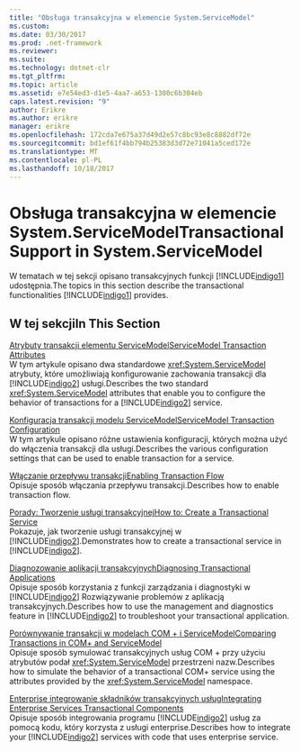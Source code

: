 ```yaml
---
title: "Obsługa transakcyjna w elemencie System.ServiceModel"
ms.custom: 
ms.date: 03/30/2017
ms.prod: .net-framework
ms.reviewer: 
ms.suite: 
ms.technology: dotnet-clr
ms.tgt_pltfrm: 
ms.topic: article
ms.assetid: e7e54ed3-d1e5-4aa7-a653-1300c6b304eb
caps.latest.revision: "9"
author: Erikre
ms.author: erikre
manager: erikre
ms.openlocfilehash: 172cda7e675a37d49d2e57c8bc93e8c8882df72e
ms.sourcegitcommit: bd1ef61f4bb794b25383d3d72e71041a5ced172e
ms.translationtype: MT
ms.contentlocale: pl-PL
ms.lasthandoff: 10/18/2017
---
```

# <a name="transactional-support-in-systemservicemodel"></a><span data-ttu-id="9eda4-102">Obsługa transakcyjna w elemencie System.ServiceModel</span><span class="sxs-lookup"><span data-stu-id="9eda4-102">Transactional Support in System.ServiceModel</span></span>
<span data-ttu-id="9eda4-103">W tematach w tej sekcji opisano transakcyjnych funkcji [!INCLUDE[indigo1](../../../../includes/indigo1-md.md)] udostępnia.</span><span class="sxs-lookup"><span data-stu-id="9eda4-103">The topics in this section describe the transactional functionalities [!INCLUDE[indigo1](../../../../includes/indigo1-md.md)] provides.</span></span>  
  
## <a name="in-this-section"></a><span data-ttu-id="9eda4-104">W tej sekcji</span><span class="sxs-lookup"><span data-stu-id="9eda4-104">In This Section</span></span>  
 [<span data-ttu-id="9eda4-105">Atrybuty transakcji elementu ServiceModel</span><span class="sxs-lookup"><span data-stu-id="9eda4-105">ServiceModel Transaction Attributes</span></span>](../../../../docs/framework/wcf/feature-details/servicemodel-transaction-attributes.md)  
 <span data-ttu-id="9eda4-106">W tym artykule opisano dwa standardowe <xref:System.ServiceModel> atrybuty, które umożliwiają konfigurowanie zachowania transakcji dla [!INCLUDE[indigo2](../../../../includes/indigo2-md.md)] usługi.</span><span class="sxs-lookup"><span data-stu-id="9eda4-106">Describes the two standard <xref:System.ServiceModel> attributes that enable you to configure the behavior of transactions for a [!INCLUDE[indigo2](../../../../includes/indigo2-md.md)] service.</span></span>  
  
 [<span data-ttu-id="9eda4-107">Konfiguracja transakcji modelu ServiceModel</span><span class="sxs-lookup"><span data-stu-id="9eda4-107">ServiceModel Transaction Configuration</span></span>](../../../../docs/framework/wcf/feature-details/servicemodel-transaction-configuration.md)  
 <span data-ttu-id="9eda4-108">W tym artykule opisano różne ustawienia konfiguracji, których można użyć do włączenia transakcji dla usługi.</span><span class="sxs-lookup"><span data-stu-id="9eda4-108">Describes the various configuration settings that can be used to enable transaction for a service.</span></span>  
  
 [<span data-ttu-id="9eda4-109">Włączanie przepływu transakcji</span><span class="sxs-lookup"><span data-stu-id="9eda4-109">Enabling Transaction Flow</span></span>](../../../../docs/framework/wcf/feature-details/enabling-transaction-flow.md)  
 <span data-ttu-id="9eda4-110">Opisuje sposób włączania przepływu transakcji.</span><span class="sxs-lookup"><span data-stu-id="9eda4-110">Describes how to enable transaction flow.</span></span>  
  
 [<span data-ttu-id="9eda4-111">Porady: Tworzenie usługi transakcyjnej</span><span class="sxs-lookup"><span data-stu-id="9eda4-111">How to: Create a Transactional Service</span></span>](../../../../docs/framework/wcf/feature-details/how-to-create-a-transactional-service.md)  
 <span data-ttu-id="9eda4-112">Pokazuje, jak tworzenie usługi transakcyjnej w [!INCLUDE[indigo2](../../../../includes/indigo2-md.md)].</span><span class="sxs-lookup"><span data-stu-id="9eda4-112">Demonstrates how to create a transactional service in [!INCLUDE[indigo2](../../../../includes/indigo2-md.md)].</span></span>  
  
 [<span data-ttu-id="9eda4-113">Diagnozowanie aplikacji transakcyjnych</span><span class="sxs-lookup"><span data-stu-id="9eda4-113">Diagnosing Transactional Applications</span></span>](../../../../docs/framework/wcf/feature-details/diagnosing-transactional-applications.md)  
 <span data-ttu-id="9eda4-114">Opisuje sposób korzystania z funkcji zarządzania i diagnostyki w [!INCLUDE[indigo2](../../../../includes/indigo2-md.md)] Rozwiązywanie problemów z aplikacją transakcyjnych.</span><span class="sxs-lookup"><span data-stu-id="9eda4-114">Describes how to use the management and diagnostics feature in [!INCLUDE[indigo2](../../../../includes/indigo2-md.md)] to troubleshoot your transactional application.</span></span>  
  
 [<span data-ttu-id="9eda4-115">Porównywanie transakcji w modelach COM + i ServiceModel</span><span class="sxs-lookup"><span data-stu-id="9eda4-115">Comparing Transactions in COM+ and ServiceModel</span></span>](../../../../docs/framework/wcf/feature-details/comparing-transactions-in-com-and-servicemodel.md)  
 <span data-ttu-id="9eda4-116">Opisuje sposób symulować transakcyjnych usług COM + przy użyciu atrybutów podał <xref:System.ServiceModel> przestrzeni nazw.</span><span class="sxs-lookup"><span data-stu-id="9eda4-116">Describes how to simulate the behavior of a transactional COM+ service using the attributes provided by the <xref:System.ServiceModel> namespace.</span></span>  
  
 [<span data-ttu-id="9eda4-117">Enterprise integrowanie składników transakcyjnych usług</span><span class="sxs-lookup"><span data-stu-id="9eda4-117">Integrating Enterprise Services Transactional Components</span></span>](../../../../docs/framework/wcf/feature-details/integrating-enterprise-services-transactional-components.md)  
 <span data-ttu-id="9eda4-118">Opisuje sposób integrowania programu [!INCLUDE[indigo2](../../../../includes/indigo2-md.md)] usług za pomocą kodu, który korzysta z usługi enterprise.</span><span class="sxs-lookup"><span data-stu-id="9eda4-118">Describes how to integrate your [!INCLUDE[indigo2](../../../../includes/indigo2-md.md)] services with code that uses enterprise service.</span></span>
